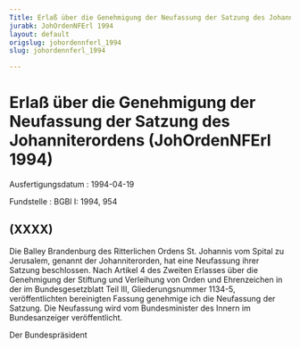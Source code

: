 ```yaml
---
Title: Erlaß über die Genehmigung der Neufassung der Satzung des Johanniterordens
jurabk: JohOrdenNFErl 1994
layout: default
origslug: johordennferl_1994
slug: johordennferl_1994

---
```


# Erlaß über die Genehmigung der Neufassung der Satzung des Johanniterordens (JohOrdenNFErl 1994)

Ausfertigungsdatum
:   1994-04-19

Fundstelle
:   BGBl I: 1994, 954



## (XXXX)

Die Balley Brandenburg des Ritterlichen Ordens St. Johannis vom Spital
zu Jerusalem, genannt der Johanniterorden, hat eine Neufassung ihrer
Satzung beschlossen.
Nach Artikel 4 des Zweiten Erlasses über die Genehmigung der Stiftung
und Verleihung von Orden und Ehrenzeichen in der im Bundesgesetzblatt
Teil III, Gliederungsnummer 1134-5, veröffentlichten bereinigten
Fassung genehmige ich die Neufassung der Satzung. Die Neufassung wird
vom Bundesminister des Innern im Bundesanzeiger veröffentlicht.

Der Bundespräsident

